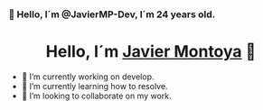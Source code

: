 ### 👋 Hello, I´m @JavierMP-Dev, I´m 24 years old.

<div align="center">
<h1 align="center">Hello, I´m <a href="">Javier Montoya</a> 👋</h1>
</div>

- 🔭 I’m currently working on develop.
- 🌱 I’m currently learning how to resolve.
- 👯 I’m looking to collaborate on my work.

